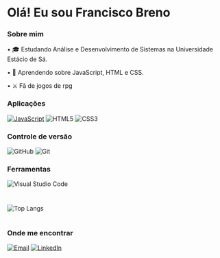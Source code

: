 <h1 align="left"> Olá! Eu sou Francisco Breno </h1>

### Sobre mim
<p>• 🎓 Estudando Análise e Desenvolvimento de Sistemas na Universidade Estácio de Sá. </p>
<p>• 🌱 Aprendendo sobre JavaScript, HTML e CSS. </p>
<p>• ⚔️ Fã de jogos de rpg </p>

### Aplicações
[![JavaScript](https://img.shields.io/badge/-JS-F7DF1E?style=for-the-badge&logo=javascript&logoColor=black)](https://developer.mozilla.org/en-US/docs/Web/JavaScript)
![HTML5](https://img.shields.io/badge/html5-%23E34F26.svg?style=for-the-badge&logo=html5&logoColor=white)
![CSS3](https://img.shields.io/badge/css3-%231572B6.svg?style=for-the-badge&logo=css3&logoColor=white)

### Controle de versão
![GitHub](https://img.shields.io/badge/github-%23121011.svg?style=for-the-badge&logo=github&logoColor=white)
![Git](https://img.shields.io/badge/git-%23F05033.svg?style=for-the-badge&logo=git&logoColor=white)

### Ferramentas
![Visual Studio Code](https://img.shields.io/badge/Visual%20Studio%20Code-0078d7.svg?style=for-the-badge&logo=visual-studio-code&logoColor=white)

<h1></h1>

![Top Langs](https://github-readme-stats.vercel.app/api/top-langs/?username=BrenoLira01&langs_count=8)

<h1></h1> 

### Onde me encontrar 

[![Email](https://img.shields.io/badge/Gmail-D14836?style=for-the-badge&logo=gmail&logoColor=white)](mailto:franciscobrenolira@gmail.com) [![LinkedIn](https://img.shields.io/badge/linkedin-%230077B5.svg?style=for-the-badge&logo=linkedin&logoColor=white)](https://www.linkedin.com/in/breno-lira-perfil)
